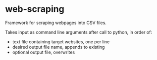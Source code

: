 web-scraping
============

Framework for scraping webpages into CSV files.

Takes input as command line arguments after call to python, in order of:

- text file containing target websites, one per line
- desired output file name, appends to existing
- optional output file, overwrites


